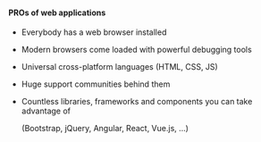 #### PROs of web applications

- Everybody has a web browser installed

- Modern browsers come loaded with powerful debugging tools

- Universal cross-platform languages (HTML, CSS, JS)

- Huge support communities behind them 

- Countless libraries, frameworks and components you can take advantage of

    (Bootstrap, jQuery, Angular, React, Vue.js, ...)
